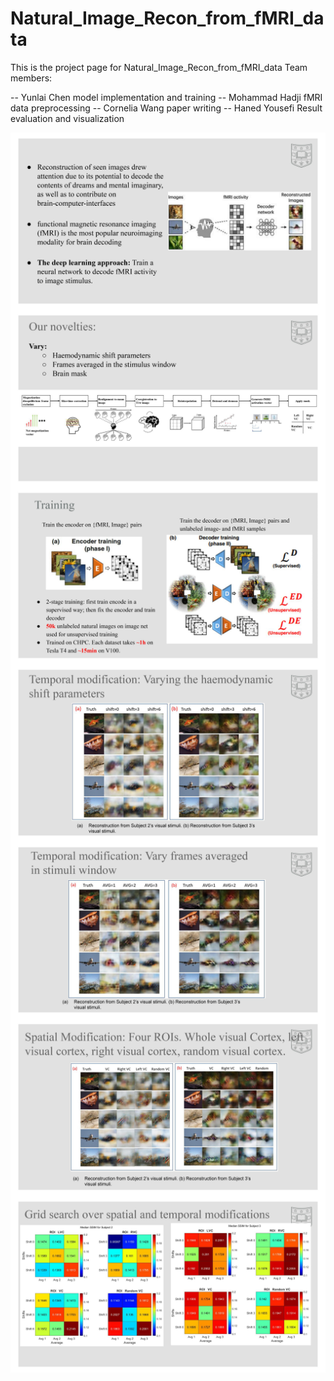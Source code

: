 # Natural_Image_Recon_from_fMRI_data
This is the project page for Natural_Image_Recon_from_fMRI_data 
Team members:

-- Yunlai Chen       model implementation and training
-- Mohammad Hadji    fMRI data preprocessing
-- Cornelia Wang     paper writing
-- Haned Yousefi     Result evaluation and visualization 

<img src="https://github.com/yunlai-wustl/Natural_Image_Recon_from_fMRI_data/blob/main/imgs/overview.jpg"
     alt="Markdown Monster icon"
     style="float: left; margin-right: 10px;" />


     
<img src="https://github.com/yunlai-wustl/Natural_Image_Recon_from_fMRI_data/blob/main/imgs/novelty.jpg"
     alt="Markdown Monster icon"
     style="float: left; margin-right: 10px;" />
     


     
<img src="https://github.com/yunlai-wustl/Natural_Image_Recon_from_fMRI_data/blob/main/imgs/training.jpg"
     alt="Markdown Monster icon"
     style="float: left; margin-right: 10px;" />    
<img src="https://github.com/yunlai-wustl/Natural_Image_Recon_from_fMRI_data/blob/main/imgs/different_shift.jpg"
     alt="Markdown Monster icon"
     style="float: left; margin-right: 10px;" />
     <img src="https://github.com/yunlai-wustl/Natural_Image_Recon_from_fMRI_data/blob/main/imgs/different_average_frame.jpg"
     alt="Markdown Monster icon"
     style="float: left; margin-right: 10px;" />
     
<img src="https://github.com/yunlai-wustl/Natural_Image_Recon_from_fMRI_data/blob/main/imgs/spatial_modification.jpg"
     alt="Markdown Monster icon"
     style="float: left; margin-right: 10px;" />
     
<img src="https://github.com/yunlai-wustl/Natural_Image_Recon_from_fMRI_data/blob/main/imgs/result_grid_search.jpg"
     alt="Markdown Monster icon"
     style="float: left; margin-right: 10px;" />
